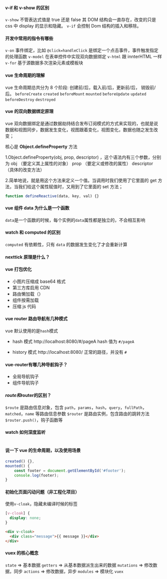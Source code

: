#### v-if 和 v-show 的区别

`v-show` 不管表达式值是 true 还是 false 其 DOM 结构会一直存在，改变的只是 css 中 display 的显示和隐藏。
`v-if` 会控制 Dom 结构的插入和移除。

#### 开发中常用的指令有哪些

`v-on` 事件绑定，比如 `@click=handleClick` 是绑定一个点击事件，事件触发指定的处理函数
`v-model` 在表单控件中实现双向数据绑定
`v-html` 跟 innterHTML 一样
`v-for` 基于源数据多次渲染元素或模板块

#### vue 生命周期的理解

vue 生命周期总共分为 8 个阶段: 创建前/后，载入前/后，更新前/后， 销毁前/后。
`beforeCreate` `created` `beforeMount` `mounted` `beforeUpdate`
`updated` `beforeDestroy` `destroyed`

#### vue 的双向数据绑定原理

vue 双向数据绑定是通过数据劫持结合发布订阅模式的方式来实现的，也就是说数据和视图同步，数据发生变化，视图跟着变化，视图变化，数据也随之发生改变；

核心是 **Object.defineProperty** 方法

1.Object.defineProperty(obj, prop, descriptor) ，这个语法内有三个参数，分别为 obj （要定义其上属性的对象） prop （要定义或修改的属性） descriptor （具体的改变方法）

2.简单地说，就是用这个方法来定义一个值。当调用时我们使用了它里面的 get 方法，当我们给这个属性赋值时，又用到了它里面的 set 方法；

```js
function defineReactive(data, key, val) {}
```

#### vue 组件 data 为什么是一个函数

`data`是一个函数的时候，每个实例的`data`属性都是独立的，不会相互影响

#### watch 和 computed 的区别

`computed` 有依赖性，只有 `data` 的数据发生变化了才会重新计算

#### nexttick 原理是什么？

#### vue 打包优化

- 小图片压缩成 base64 格式
- 第三方库启用 CDN
- 路由懒加载（）
- 组件按需加载
- 压缩 js 代码

#### vue router 路由导航有几种模式

vue 默认使用的是`hash`模式

- hash 模式
  http://localhost:8080/#/pageA
  hash 值为 `#/pageA`

- history 模式
  http://localhost:8080/
  正常的路径，并没有 `#`

#### vue-router有哪几种导航钩子？
- 全局导航钩子
- 组件导航钩子

#### $route和$router的区别？
`$route` 是路由信息对象，包含 `path`，`params`，`hash`，`query`，`fullPath`，`matched`，`name` 等路由信息参数
`$router` 是路由实例，包含路由的跳转方法 `$router.push()`，钩子函数等



#### watch 如何深度监听

```js

```

#### 说一下 vue 的生命周期，以及使用场景

```js
created() {},
mounted() {
    const footer = document.getElementById('#footer');
    console.log(footer);
}
```

#### 初始化页面闪动问题（非工程化项目）

使用`v-cloak`，隐藏未编译时候的标签

```css
[v-cloak] {
  display: none;
}
```

```html
<div v-cloak>
  <div class="message">{{ message }}</div>
</div>
```

#### vuex 的核心概念

`state` => 基本数据
`getters` => 从基本数据派生出来的数据
`mutations` => 修改数据，同步
`actions` => 修改数据，异步
`modules` => 模块化 `vuex`